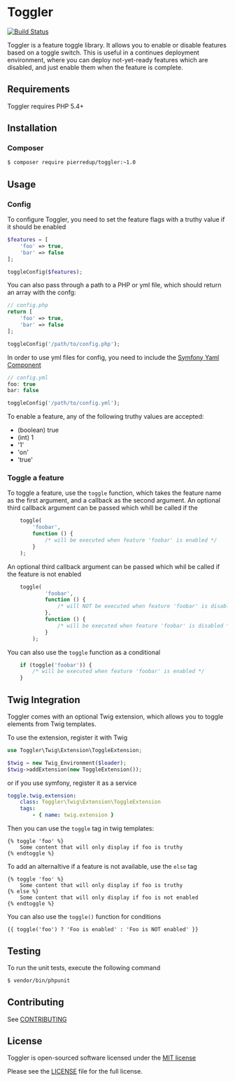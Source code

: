 # Toggler

[![Build Status](https://travis-ci.org/pierredup/toggler.svg)](https://travis-ci.org/pierredup/toggler)

Toggler is a feature toggle library. It allows you to enable or disable features based on a toggle switch.
This is useful in a continues deployment environment, where you can deploy not-yet-ready features which are disabled, and just enable them when the feature is complete.

## Requirements

Toggler requires PHP 5.4+

## Installation

### Composer

``` bash
$ composer require pierredup/toggler:~1.0
```

## Usage

### Config

To configure Toggler, you need to set the feature flags with a truthy value if it should be enabled

``` php
$features = [
    'foo' => true,
    'bar' => false
];

toggleConfig($features);
```

You can also pass through a path to a PHP or yml file, which should return an array with the confg:

``` php
// config.php
return [
    'foo' => true,
    'bar' => false
];
```

``` php
toggleConfig('/path/to/config.php');
```

In order to use yml files for config, you need to include the [Symfony Yaml Component](http://symfony.com/doc/current/components/yaml/index.html)


``` php
// config.yml
foo: true
bar: false
```

``` php
toggleConfig('/path/to/config.yml');
```

To enable a feature, any of the following truthy values are accepted:

* (boolean) true
* (int) 1
* '1'
* 'on'
* 'true'

### Toggle a feature

To toggle a feature, use the `toggle` function, which takes the feature name as the first argument, and a callback as the second argument.
An optional third callback argument can be passed which whill be called if the

``` php
    toggle(
        'foobar',
        function () {
            /* will be executed when feature 'foobar' is enabled */
        }
    );
```

An optional third callback argument can be passed which whil be called if the feature is not enabled

``` php
    toggle(
            'foobar',
            function () {
                /* will NOT be executed when feature 'foobar' is disabled */
            },
            function () {
                /* will be executed when feature 'foobar' is disabled */
            }
        );
```

You can also use the `toggle` function as a conditional

``` php
    if (toggle('foobar')) {
        /* will be executed when feature 'foobar' is enabled */
    }
```

## Twig Integration

Toggler comes with an optional Twig extension, which allows you to toggle elements from Twig templates.

To use the extension, register it with Twig

``` php
use Toggler\Twig\Extension\ToggleExtension;

$twig = new Twig_Environment($loader);
$twig->addExtension(new ToggleExtension());
```

or if you use symfony, register it as a service

``` yaml
toggle.twig.extension:
    class: Toggler\Twig\Extension\ToggleExtension
    tags:
        - { name: twig.extension }
```

Then you can use the `toggle` tag in twig templates:

``` twig
{% toggle 'foo' %}
    Some content that will only display if foo is truthy
{% endtoggle %}
```

To add an alternaltive if a feature is not available, use the `else` tag

``` twig
{% toggle 'foo' %}
    Some content that will only display if foo is truthy
{% else %}
    Some content that will only display if foo is not enabled
{% endtoggle %}
```

You can also use the `toggle()` function for conditions

``` twig
{{ toggle('foo') ? 'Foo is enabled' : 'Foo is NOT enabled' }}
```

## Testing

To run the unit tests, execute the following command

``` bash
$ vendor/bin/phpunit
```

## Contributing

See [CONTRIBUTING](https://github.com/pierredup/toggler/blob/master/CONTRIBUTING.md)

## License

Toggler is open-sourced software licensed under the [MIT license](http://opensource.org/licenses/MIT)

Please see the [LICENSE](LICENSE) file for the full license.
